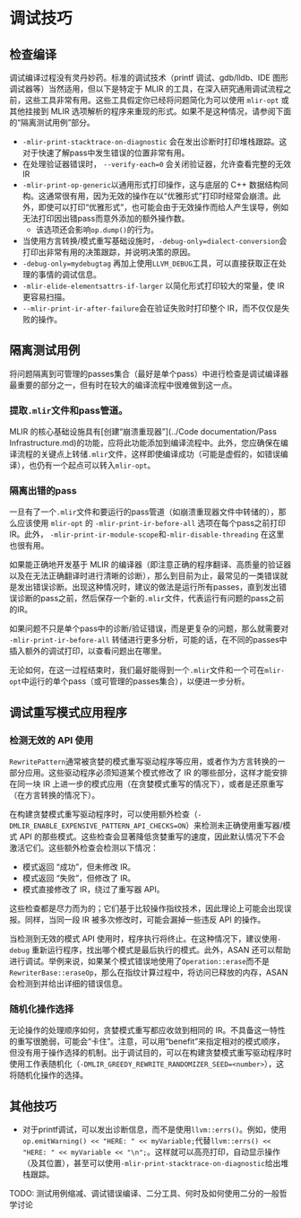 # 调试技巧

## 检查编译

调试编译过程没有灵丹妙药。标准的调试技术（printf 调试、gdb/lldb、IDE 图形调试器等）当然适用，但以下是特定于 MLIR 的工具，在深入研究通用调试流程之前，这些工具非常有用。这些工具假定你已经将问题简化为可以使用 `mlir-opt` 或其他挂接到 MLIR 选项解析的程序来重现的形式。如果不是这种情况，请参阅下面的“隔离测试用例”部分。

- `-mlir-print-stacktrace-on-diagnostic` 会在发出诊断时打印堆栈跟踪。这对于快速了解pass中发生错误的位置非常有用。
- 在处理验证器错误时， `--verify-each=0` 会关闭验证器，允许查看完整的无效 IR
- `-mlir-print-op-generic`以通用形式打印操作，这与底层的 C++ 数据结构同构。这通常很有用，因为无效的操作在以“优雅形式”打印时经常会崩溃。此外，即使可以打印“优雅形式”，也可能会由于无效操作而给人产生误导，例如无法打印因出错pass而意外添加的额外操作数。
  - 该选项还会影响`op.dump()`的行为。
- 当使用方言转换/模式重写基础设施时，`-debug-only=dialect-conversion`会打印出非常有用的决策跟踪，并说明决策的原因。
- `-debug-only=mydebugtag` 再加上使用`LLVM_DEBUG`工具，可以直接获取正在处理的事情的调试信息。
- `-mlir-elide-elementsattrs-if-larger` 以简化形式打印较大的常量，使 IR 更容易扫描。
- `--mlir-print-ir-after-failure`会在验证失败时打印整个 IR，而不仅仅是失败的操作。

## 隔离测试用例

将问题隔离到可管理的passes集合（最好是单个pass）中进行检查是调试编译器最重要的部分之一，但有时在较大的编译流程中很难做到这一点。

### 提取`.mlir`文件和pass管道。

MLIR 的核心基础设施具有[创建“崩溃重现器”](../Code documentation/Pass Infrastructure.md)的功能，应将此功能添加到编译流程中。此外，您应确保在编译流程的关键点上转储`.mlir`文件，这样即使编译成功（可能是虚假的，如错误编译），也仍有一个起点可以转入`mlir-opt`。

### 隔离出错的pass

一旦有了一个`.mlir`文件和要运行的pass管道（如崩溃重现器文件中转储的），那么应该使用 `mlir-opt` 的 `-mlir-print-ir-before-all` 选项在每个pass之前打印 IR。此外， `-mlir-print-ir-module-scope`和`-mlir-disable-threading` 在这里也很有用。

如果能正确地开发基于 MLIR 的编译器（即注意正确的程序翻译、高质量的验证器以及在无法正确翻译时进行清晰的诊断），那么到目前为止，最常见的一类错误就是发出错误诊断。出现这种情况时，建议的做法是运行所有passes，直到发出错误诊断的pass之前，然后保存一个新的`.mlir`文件，代表运行有问题的pass之前的IR。

如果问题不只是单个pass中的诊断/验证错误，而是更复杂的问题，那么就需要对 `-mlir-print-ir-before-all` 转储进行更多分析，可能的话，在不同的passes中插入额外的调试打印，以查看问题出在哪里。

无论如何，在这一过程结束时，我们最好能得到一个`.mlir`文件和一个可在`mlir-opt`中运行的单个pass（或可管理的passes集合），以便进一步分析。

## 调试重写模式应用程序

### 检测无效的 API 使用

`RewritePattern`通常被贪婪的模式重写驱动程序等应用，或者作为方言转换的一部分应用。这些驱动程序必须知道某个模式修改了 IR 的哪些部分，这样才能安排在同一块 IR 上进一步的模式应用（在贪婪模式重写的情况下），或者是还原重写（在方言转换的情况下）。

在构建贪婪模式重写驱动程序时，可以使用额外检查（`-DMLIR_ENABLE_EXPENSIVE_PATTERN_API_CHECKS=ON`）来检测未正确使用重写器/模式 API 的那些模式。这些检查会显著降低贪婪重写的速度，因此默认情况下不会激活它们。这些额外检查会检测以下情况：

- 模式返回 “成功”，但未修改 IR。
- 模式返回 “失败”，但修改了 IR。
- 模式直接修改了 IR，绕过了重写器 API。

这些检查都是尽力而为的；它们基于比较操作指纹技术，因此理论上可能会出现误报。同样，当同一段 IR 被多次修改时，可能会漏掉一些违反 API 的操作。

当检测到无效的模式 API 使用时，程序执行将终止。在这种情况下，建议使用`-debug` 重新运行程序，找出哪个模式是最后执行的模式。此外，ASAN 还可以帮助进行调试。举例来说，如果某个模式错误地使用了`Operation::erase`而不是`RewriterBase::eraseOp`，那么在指纹计算过程中，将访问已释放的内存，ASAN 会检测到并给出详细的错误信息。

### 随机化操作选择

无论操作的处理顺序如何，贪婪模式重写都应收敛到相同的 IR。不具备这一特性的重写很脆弱，可能会“卡住”。注意，可以用“benefit”来指定相对的模式顺序，但没有用于操作选择的机制。出于调试目的，可以在构建贪婪模式重写驱动程序时使用工作表随机化（`-DMLIR_GREEDY_REWRITE_RANDOMIZER_SEED=<number>`），这将随机化操作的选择。

## 其他技巧

- 对于printf调试，可以发出诊断信息，而不是使用`llvm::errs()`。例如，使用`op.emitWarning() << "HERE: " << myVariable;`代替`llvm::errs() << "HERE: " << myVariable << "\n";`。这样就可以高亮打印，自动显示操作（及其位置），甚至可以使用`-mlir-print-stacktrace-on-diagnostic`给出堆栈跟踪。

TODO: 测试用例缩减、调试错误编译、二分工具、何时及如何使用二分的一般哲学讨论
